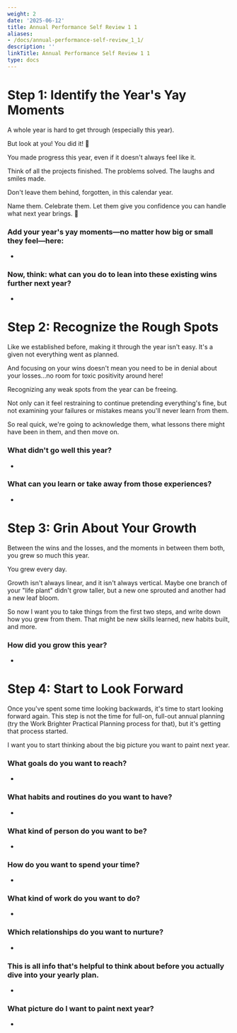 ```yaml
---
weight: 2
date: '2025-06-12'
title: Annual Performance Self Review 1 1
aliases:
- /docs/annual-performance-self-review_1_1/
description: ''
linkTitle: Annual Performance Self Review 1 1
type: docs
---
```


# Step 1: Identify the Year's Yay Moments

A whole year is hard to get through (especially this year). 

But look at you! You did it! 🎉 

You made progress this year, even if it doesn't always feel like it. 

Think of all the projects finished. The problems solved. The laughs and smiles made.

Don't leave them behind, forgotten, in this calendar year.

Name them. Celebrate them. Let them give you confidence you can handle what next year brings. 🙌

### Add your year's yay moments—no matter how big or small they feel—here:

- 

### Now, think: what can you do to lean into these existing wins further next year?

- 



# Step 2: Recognize the Rough Spots

Like we established before, making it through the year isn't easy. It's a given not everything went as planned. 

And focusing on your wins doesn't mean you need to be in denial about your losses...no room for toxic positivity around here!

Recognizing any weak spots from the year can be freeing. 

Not only can it feel restraining to continue pretending everything's fine, but not examining your failures or mistakes means you'll never learn from them.

So real quick, we're going to acknowledge them, what lessons there might have been in them, and then move on. 

### What didn't go well this year?

- 

### What can you learn or take away from those experiences?

- 



# Step 3: Grin About Your Growth

Between the wins and the losses, and the moments in between them both, you grew so much this year.

You grew every day.

Growth isn't always linear, and it isn't always vertical. Maybe one branch of your "life plant" didn't grow taller, but a new one sprouted and another had a new leaf bloom.

So now I want you to take things from the first two steps, and write down how you grew from them. That might be new skills learned, new habits built, and more.

### How did you grow this year?

- 



# Step 4: Start to Look Forward

Once you've spent some time looking backwards, it's time to start looking forward again. This step is not the time for full-on, full-out annual planning (try the Work Brighter Practical Planning process for that), but it's getting that process started.

I want you to start thinking about the big picture you want to paint next year. 

### What goals do you want to reach?

- 

### What habits and routines do you want to have?

- 

### What kind of person do you want to be?

- 

### How do you want to spend your time?

- 

### What kind of work do you want to do?

- 

### Which relationships do you want to nurture?

- 

### This is all info that's helpful to think about before you actually dive into your yearly plan.

- 

### What picture do I want to paint next year?

- 

